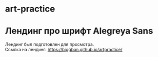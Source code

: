 # art-practice
# Лендинг про шрифт Alegreya Sans
Лендинг был подготовлен для просмотра.<br>
Ссылка на лендинг: https://biggban.github.io/artpractice/

